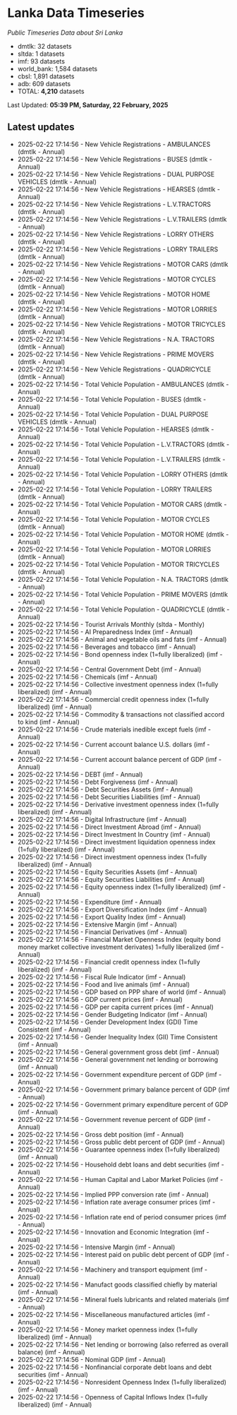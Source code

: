 # Lanka Data Timeseries
*Public Timeseries Data about Sri Lanka*

* dmtlk: 32 datasets
* sltda: 1 datasets
* imf: 93 datasets
* world_bank: 1,584 datasets
* cbsl: 1,891 datasets
* adb: 609 datasets
* TOTAL: **4,210** datasets

Last Updated: **05:39 PM, Saturday, 22 February, 2025**

## Latest updates

* 2025-02-22 17:14:56 - New Vehicle Registrations - AMBULANCES (dmtlk - Annual)
* 2025-02-22 17:14:56 - New Vehicle Registrations - BUSES (dmtlk - Annual)
* 2025-02-22 17:14:56 - New Vehicle Registrations - DUAL PURPOSE VEHICLES (dmtlk - Annual)
* 2025-02-22 17:14:56 - New Vehicle Registrations - HEARSES (dmtlk - Annual)
* 2025-02-22 17:14:56 - New Vehicle Registrations - L.V.TRACTORS (dmtlk - Annual)
* 2025-02-22 17:14:56 - New Vehicle Registrations - L.V.TRAILERS (dmtlk - Annual)
* 2025-02-22 17:14:56 - New Vehicle Registrations - LORRY OTHERS (dmtlk - Annual)
* 2025-02-22 17:14:56 - New Vehicle Registrations - LORRY TRAILERS (dmtlk - Annual)
* 2025-02-22 17:14:56 - New Vehicle Registrations - MOTOR CARS (dmtlk - Annual)
* 2025-02-22 17:14:56 - New Vehicle Registrations - MOTOR CYCLES (dmtlk - Annual)
* 2025-02-22 17:14:56 - New Vehicle Registrations - MOTOR HOME (dmtlk - Annual)
* 2025-02-22 17:14:56 - New Vehicle Registrations - MOTOR LORRIES (dmtlk - Annual)
* 2025-02-22 17:14:56 - New Vehicle Registrations - MOTOR TRICYCLES (dmtlk - Annual)
* 2025-02-22 17:14:56 - New Vehicle Registrations - N.A. TRACTORS (dmtlk - Annual)
* 2025-02-22 17:14:56 - New Vehicle Registrations - PRIME MOVERS (dmtlk - Annual)
* 2025-02-22 17:14:56 - New Vehicle Registrations - QUADRICYCLE (dmtlk - Annual)
* 2025-02-22 17:14:56 - Total Vehicle Population - AMBULANCES (dmtlk - Annual)
* 2025-02-22 17:14:56 - Total Vehicle Population - BUSES (dmtlk - Annual)
* 2025-02-22 17:14:56 - Total Vehicle Population - DUAL PURPOSE VEHICLES (dmtlk - Annual)
* 2025-02-22 17:14:56 - Total Vehicle Population - HEARSES (dmtlk - Annual)
* 2025-02-22 17:14:56 - Total Vehicle Population - L.V.TRACTORS (dmtlk - Annual)
* 2025-02-22 17:14:56 - Total Vehicle Population - L.V.TRAILERS (dmtlk - Annual)
* 2025-02-22 17:14:56 - Total Vehicle Population - LORRY OTHERS (dmtlk - Annual)
* 2025-02-22 17:14:56 - Total Vehicle Population - LORRY TRAILERS (dmtlk - Annual)
* 2025-02-22 17:14:56 - Total Vehicle Population - MOTOR CARS (dmtlk - Annual)
* 2025-02-22 17:14:56 - Total Vehicle Population - MOTOR CYCLES (dmtlk - Annual)
* 2025-02-22 17:14:56 - Total Vehicle Population - MOTOR HOME (dmtlk - Annual)
* 2025-02-22 17:14:56 - Total Vehicle Population - MOTOR LORRIES (dmtlk - Annual)
* 2025-02-22 17:14:56 - Total Vehicle Population - MOTOR TRICYCLES (dmtlk - Annual)
* 2025-02-22 17:14:56 - Total Vehicle Population - N.A. TRACTORS (dmtlk - Annual)
* 2025-02-22 17:14:56 - Total Vehicle Population - PRIME MOVERS (dmtlk - Annual)
* 2025-02-22 17:14:56 - Total Vehicle Population - QUADRICYCLE (dmtlk - Annual)
* 2025-02-22 17:14:56 - Tourist Arrivals Monthly (sltda - Monthly)
* 2025-02-22 17:14:56 - AI Preparedness Index (imf - Annual)
* 2025-02-22 17:14:56 - Animal and vegetable oils and fats (imf - Annual)
* 2025-02-22 17:14:56 - Beverages and tobacco (imf - Annual)
* 2025-02-22 17:14:56 - Bond openness index (1=fully liberalized) (imf - Annual)
* 2025-02-22 17:14:56 - Central Government Debt (imf - Annual)
* 2025-02-22 17:14:56 - Chemicals (imf - Annual)
* 2025-02-22 17:14:56 - Collective investment openness index (1=fully liberalized) (imf - Annual)
* 2025-02-22 17:14:56 - Commercial credit openness index (1=fully liberalized) (imf - Annual)
* 2025-02-22 17:14:56 - Commodity & transactions not classified accord to kind (imf - Annual)
* 2025-02-22 17:14:56 - Crude materials inedible except fuels (imf - Annual)
* 2025-02-22 17:14:56 - Current account balance U.S. dollars (imf - Annual)
* 2025-02-22 17:14:56 - Current account balance percent of GDP (imf - Annual)
* 2025-02-22 17:14:56 - DEBT (imf - Annual)
* 2025-02-22 17:14:56 - Debt Forgiveness (imf - Annual)
* 2025-02-22 17:14:56 - Debt Securities Assets (imf - Annual)
* 2025-02-22 17:14:56 - Debt Securities Liabilities (imf - Annual)
* 2025-02-22 17:14:56 - Derivative investment openness index (1=fully liberalized) (imf - Annual)
* 2025-02-22 17:14:56 - Digital Infrastructure (imf - Annual)
* 2025-02-22 17:14:56 - Direct Investment Abroad (imf - Annual)
* 2025-02-22 17:14:56 - Direct Investment In Country (imf - Annual)
* 2025-02-22 17:14:56 - Direct investment liquidation openness index (1=fully liberalized) (imf - Annual)
* 2025-02-22 17:14:56 - Direct investment openness index (1=fully liberalized) (imf - Annual)
* 2025-02-22 17:14:56 - Equity Securities Assets (imf - Annual)
* 2025-02-22 17:14:56 - Equity Securities Liabilities (imf - Annual)
* 2025-02-22 17:14:56 - Equity openness index (1=fully liberalized) (imf - Annual)
* 2025-02-22 17:14:56 - Expenditure (imf - Annual)
* 2025-02-22 17:14:56 - Export Diversification Index (imf - Annual)
* 2025-02-22 17:14:56 - Export Quality Index (imf - Annual)
* 2025-02-22 17:14:56 - Extensive Margin (imf - Annual)
* 2025-02-22 17:14:56 - Financial Derivatives (imf - Annual)
* 2025-02-22 17:14:56 - Financial Market Openness Index (equity bond money market collective investment derivates) 1=fully liberalized (imf - Annual)
* 2025-02-22 17:14:56 - Financial credit openness index (1=fully liberalized) (imf - Annual)
* 2025-02-22 17:14:56 - Fiscal Rule Indicator (imf - Annual)
* 2025-02-22 17:14:56 - Food and live animals (imf - Annual)
* 2025-02-22 17:14:56 - GDP based on PPP share of world (imf - Annual)
* 2025-02-22 17:14:56 - GDP current prices (imf - Annual)
* 2025-02-22 17:14:56 - GDP per capita current prices (imf - Annual)
* 2025-02-22 17:14:56 - Gender Budgeting Indicator (imf - Annual)
* 2025-02-22 17:14:56 - Gender Development Index (GDI) Time Consistent (imf - Annual)
* 2025-02-22 17:14:56 - Gender Inequality Index (GII) Time Consistent (imf - Annual)
* 2025-02-22 17:14:56 - General government gross debt (imf - Annual)
* 2025-02-22 17:14:56 - General government net lending or borrowing (imf - Annual)
* 2025-02-22 17:14:56 - Government expenditure percent of GDP (imf - Annual)
* 2025-02-22 17:14:56 - Government primary balance percent of GDP (imf - Annual)
* 2025-02-22 17:14:56 - Government primary expenditure percent of GDP (imf - Annual)
* 2025-02-22 17:14:56 - Government revenue percent of GDP (imf - Annual)
* 2025-02-22 17:14:56 - Gross debt position (imf - Annual)
* 2025-02-22 17:14:56 - Gross public debt percent of GDP (imf - Annual)
* 2025-02-22 17:14:56 - Guarantee openness index (1=fully liberalized) (imf - Annual)
* 2025-02-22 17:14:56 - Household debt loans and debt securities (imf - Annual)
* 2025-02-22 17:14:56 - Human Capital and Labor Market Policies (imf - Annual)
* 2025-02-22 17:14:56 - Implied PPP conversion rate (imf - Annual)
* 2025-02-22 17:14:56 - Inflation rate average consumer prices (imf - Annual)
* 2025-02-22 17:14:56 - Inflation rate end of period consumer prices (imf - Annual)
* 2025-02-22 17:14:56 - Innovation and Economic Integration (imf - Annual)
* 2025-02-22 17:14:56 - Intensive Margin (imf - Annual)
* 2025-02-22 17:14:56 - Interest paid on public debt percent of GDP (imf - Annual)
* 2025-02-22 17:14:56 - Machinery and transport equipment (imf - Annual)
* 2025-02-22 17:14:56 - Manufact goods classified chiefly by material (imf - Annual)
* 2025-02-22 17:14:56 - Mineral fuels lubricants and related materials (imf - Annual)
* 2025-02-22 17:14:56 - Miscellaneous manufactured articles (imf - Annual)
* 2025-02-22 17:14:56 - Money market openness index (1=fully liberalized) (imf - Annual)
* 2025-02-22 17:14:56 - Net lending or borrowing (also referred as overall balance) (imf - Annual)
* 2025-02-22 17:14:56 - Nominal GDP (imf - Annual)
* 2025-02-22 17:14:56 - Nonfinancial corporate debt loans and debt securities (imf - Annual)
* 2025-02-22 17:14:56 - Nonresident Openness Index (1=fully liberalized) (imf - Annual)
* 2025-02-22 17:14:56 - Openness of Capital Inflows Index (1=fully liberalized) (imf - Annual)